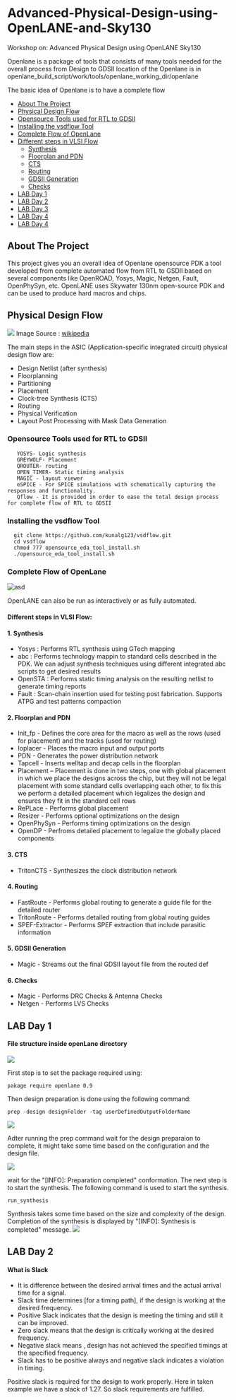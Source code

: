 

# Advanced-Physical-Design-using-OpenLANE-and-Sky130
Workshop on: Advanced Physical Design using OpenLANE Sky130

Openlane is a package of tools that consists of many tools needed for the overall process from Design to GDSII
location of the Openlane is in openlane_build_script/work/tools/openlane_working_dir/openlane

The basic idea of Openlane is to have a complete flow

- [About The Project](#Day-1)
- [Physical Design Flow](#Day-1)
- [Opensource Tools used for RTL to GDSII](#Day-1)
- [Installing the vsdflow Tool](#Day-1)
- [Complete Flow of OpenLane](#Day-1)
- [Different steps in VLSI Flow](#Day-1)
   - [Synthesis](#Day-1)
   - [Floorplan and PDN](#Day-1)
   - [CTS ](#Day-1)
   - [Routing](#Day-1)
   - [GDSII Generation](#Day-1)
   - [Checks](#Day-1)
- [LAB Day 1](#Day-1)
- [LAB Day 2](#Day-1)
- [LAB Day 3](#Day-1)
- [LAB Day 4](#Day-1)
- [LAB Day 4](#Day-1)
## About The Project

This project gives you an overall idea of Openlane opensource PDK a tool developed from complete automated flow from RTL to GSDII based on several components like OpenROAD, Yosys, Magic, Netgen, Fault, OpenPhySyn, etc. OpenLANE uses Skywater 130nm open-source PDK and can be used to produce hard macros and chips.

## Physical Design Flow
![](https://upload.wikimedia.org/wikipedia/commons/thumb/0/0d/PhysicalDesign.png/1024px-PhysicalDesign.png)
Image Source : [wikipedia](https://en.wikipedia.org/wiki/Physical_design_(electronics))

The main steps in the ASIC (Application-specific integrated circuit)  physical design flow are:
-   Design Netlist (after synthesis)
-   Floorplanning
-   Partitioning
-   Placement
-   Clock-tree Synthesis (CTS)
-   Routing
-   Physical Verification
-   Layout Post Processing with Mask Data Generation

###  Opensource Tools used for RTL to GDSII
```
   YOSYS- Logic synthesis
   GREYWOLF- Placement 
   QROUTER- routing
   OPEN_TIMER- Static timing analysis
   MAGIC - layout viewer
   eSPICE - For SPICE simulations with schematically capturing the responses and functionality.
   Qflow - It is provided in order to ease the total design process for complete flow of RTL to GDSII 
```
### Installing the vsdflow Tool
```
  git clone https://github.com/kunalg123/vsdflow.git
  cd vsdflow
  chmod 777 opensource_eda_tool_install.sh
  ./opensource_eda_tool_install.sh
```
### Complete Flow of OpenLane
![asd](https://raw.githubusercontent.com/chyavanphadke/Physical-Design_using_OpenLANE_and_Sky130/main/Images/openlane.flow.1.png)

OpenLANE can also be run as interactively or as fully automated.

#### Different steps in VLSI Flow:
#### 1.  Synthesis
-   Yosys : Performs RTL synthesis using GTech mapping
-   abc : Performs technology mappin to standard cells described in the PDK. We can adjust synthesis techniques using different integrated abc scripts to get desired results
-   OpenSTA : Performs static timing analysis on the resulting netlist to generate timing reports
-   Fault : Scan-chain insertion used for testing post fabrication. Supports ATPG and test patterns compaction

#### 2.   Floorplan and PDN
-   Init_fp - Defines the core area for the macro as well as the rows (used for placement) and the tracks (used for routing)
-   Ioplacer - Places the macro input and output ports
-   PDN - Generates the power distribution network
-   Tapcell - Inserts welltap and decap cells in the floorplan
-   Placement – Placement is done in two steps, one with global placement in which we place the designs across the chip, but they will not be legal placement with some standard cells overlapping each other, to fix this we perform a detailed placement which legalizes the design and ensures they fit in the standard cell rows
-   RePLace - Performs global placement
-   Resizer - Performs optional optimizations on the design
-   OpenPhySyn - Performs timing optimizations on the design
-   OpenDP - Perfroms detailed placement to legalize the globally placed components

#### 3. CTS
-   TritonCTS - Synthesizes the clock distribution network

#### 4.   Routing
-   FastRoute - Performs global routing to generate a guide file for the detailed router
-   TritonRoute - Performs detailed routing from global routing guides
-   SPEF-Extractor - Performs SPEF extraction that include parasitic information

#### 5.  GDSII Generation
-   Magic - Streams out the final GDSII layout file from the routed def

#### 6.  Checks
-   Magic - Performs DRC Checks & Antenna Checks
-   Netgen - Performs LVS Checks

## LAB Day 1
#### File structure inside openLane directory
![](https://raw.githubusercontent.com/chyavanphadke/Physical-Design_using_OpenLANE_and_Sky130/main/Images/fileStructure.png)

First step is to set the package required using:
```
pakage require openlane 0.9
```
Then design preparation is done using the following command:
```
prep -design designFolder -tag userDefinedOutputFolderName
```
![](https://raw.githubusercontent.com/chyavanphadke/Physical-Design_using_OpenLANE_and_Sky130/main/Images/design%20preparation.png)

Adter running the prep command wait for the design preparaion to complete, it might take some time based on the configuration and the design file.

![](https://raw.githubusercontent.com/chyavanphadke/Physical-Design_using_OpenLANE_and_Sky130/main/Images/preparation%20completed.png)

wait for the "[INFO]: Preparation completed" conformation. The next step is to start the synthesis. The following command is used to start the synthesis.
```
run_synthesis
```
Synthesis takes some time based on the size and complexity of the design. Completion of the synthesis is displayed by "[INFO]: Synthesis is completed" message.
![](https://raw.githubusercontent.com/chyavanphadke/Physical-Design_using_OpenLANE_and_Sky130/main/Images/synthesis%20completed.png)

## LAB Day 2
#### What is Slack
-   It is difference between the desired arrival times and the actual arrival time for a signal.
-   Slack time determines [for a timing path], if the design is working at the desired frequency.
-   Positive Slack indicates that the design is meeting the timing and still it can be improved.
-   Zero slack means that the design is critically working at the desired frequency.
-   Negative slack means , design has not achieved the specified timings at the specified frequency.
-   Slack has to be positive always and negative slack indicates a violation in timing.

Positive slack is required for the design to work properly. Here in taken example we have a slack of 1.27. So slack requirements are fulfilled.
